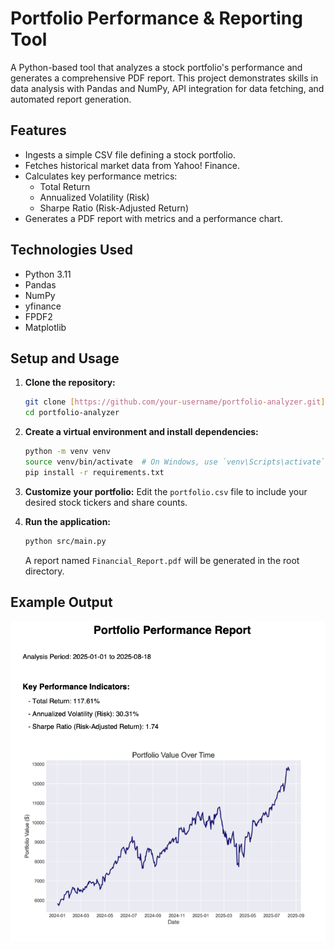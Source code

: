 # Portfolio Performance & Reporting Tool

A Python-based tool that analyzes a stock portfolio's performance and generates a comprehensive PDF report. This project demonstrates skills in data analysis with Pandas and NumPy, API integration for data fetching, and automated report generation.

## Features
- Ingests a simple CSV file defining a stock portfolio.
- Fetches historical market data from Yahoo! Finance.
- Calculates key performance metrics:
  - Total Return
  - Annualized Volatility (Risk)
  - Sharpe Ratio (Risk-Adjusted Return)
- Generates a PDF report with metrics and a performance chart.

## Technologies Used
- Python 3.11
- Pandas
- NumPy
- yfinance
- FPDF2
- Matplotlib

## Setup and Usage
1.  **Clone the repository:**
    ```bash
    git clone [https://github.com/your-username/portfolio-analyzer.git](https://github.com/your-username/portfolio-analyzer.git)
    cd portfolio-analyzer
    ```
2.  **Create a virtual environment and install dependencies:**
    ```bash
    python -m venv venv
    source venv/bin/activate  # On Windows, use `venv\Scripts\activate`
    pip install -r requirements.txt
    ```
3.  **Customize your portfolio:**
    Edit the `portfolio.csv` file to include your desired stock tickers and share counts.

4.  **Run the application:**
    ```bash
    python src/main.py
    ```
    A report named `Financial_Report.pdf` will be generated in the root directory.

## Example Output
![Example Report Screenshot](example.png)